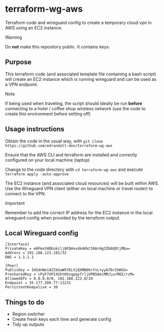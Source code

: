 # terraform-wg-aws
Terraform code and wireguard config to create a temporary cloud vpn in AWS using an EC2 instance.

> [!WARNING]
> Do **not** make this repository public.  It contains keys.

## Purpose
This terraform code (and associated template file containing a bash script) will create an EC2 instance which is running wireguard and can be used as a VPN endpoint.  

> [!NOTE]
> If being used when traveling, the script should ideally be run **before** connecting to a hotel / coffee shop wireless network (use the code to create this environment before setting off)

## Usage instructions
Obtain the code in the usual way, with ```git clone https://github.com/edrandall-dev/terraform-wg-aws```

Ensure that the AWS CLI and terraform are installed and correctly configured on your local machine (laptop)

Change to the code directory with ```cd terraform-wg-aws``` and execute ```terraform apply -auto-approve```

The EC2 instance (and associated cloud resources) will be built within AWS.  Use the Wireguard VPN client (either on local machine or travel router) to connect to the VPN.

> [!IMPORTANT]
> Remember to add the correct IP address for the EC2 instance in the local wireguard config when provided by the terraform output.

## Local Wireguard config
```
[Interface]
PrivateKey = eHFmxtHDEokilj8FQHvvdk4KkCS9ArHg3Zb6QOtjMEw=
Address = 192.168.123.101/32
DNS = 1.1.1.1

[Peer]
PublicKey = IHSdnNe14ZIbSwW5YELVjQXMB86rYvL+yyA70c5XWSU=
PresharedKey = cPyF7XPI4ShtHSxqpqyfrljUPB5AecMM/Lo/M8I/rcM=
AllowedIPs = 0.0.0.0/0, 192.168.123.0/24
Endpoint = 35.177.209.77:13231
PersistentKeepalive = 30
```

## Things to do
 - Region switcher
 - Create fresh keys each time and generate config
 - Tidy up outputs
